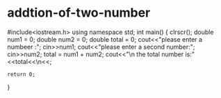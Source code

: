 # addtion-of-two-number
#include<iostream.h>
using namespace std;
int main()
{
	clrscr();
	double num1 = 0;
	double num2 = 0;
	double total = 0;
	cout<<"please enter a numbeer :";
	cin>>num1;
	cout<<"please enter a second number:";
	cin>>num2;
	total = num1 + num2;
	cout<<"\n the total number is:"<<total<<\n<<;
	
	return 0;
}
